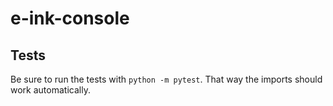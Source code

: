 # e-ink-console

## Tests
Be sure to run the tests with `python -m pytest`. That way the imports should work automatically.
